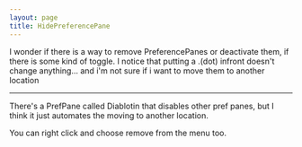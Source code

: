 ```yaml
---
layout: page
title: HidePreferencePane
---
```




I wonder if there is a way to remove PreferencePanes or deactivate them, if there is some kind of toggle. I notice that putting a .(dot) infront doesn't change anything... and i'm not sure if i want to move them to another location

----

There's a PrefPane called Diablotin that disables other pref panes, but I think it just automates the moving to another location.

You can right click and choose remove from the menu too.

